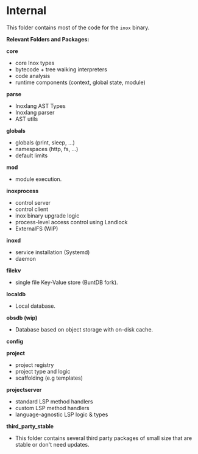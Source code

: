 # Internal

This folder contains most of the code for the `inox` binary.

**Relevant Folders and Packages:**

**core**

- core Inox types
- bytecode + tree walking interpreters
- code analysis
- runtime components (context, global state, module)

**parse**

- Inoxlang AST Types
- Inoxlang parser
- AST utils

**globals**

- globals (print, sleep, ...)
- namespaces (http, fs, ...)
- default limits

**mod**

- module execution.

**inoxprocess**

- control server
- control client
- inox binary upgrade logic
- process-level access control using Landlock
- ExternalFS (WIP)

**inoxd**

- service installation (Systemd)
- daemon

**filekv**

- single file Key-Value store (BuntDB fork).

**localdb**

- Local database.

**obsdb (wip)**

- Database based on object storage with on-disk cache.

**config**

**project**

- project registry
- project type and logic
- scaffolding (e.g templates)

**projectserver**

- standard LSP method handlers
- custom LSP method handlers
- language-agnostic LSP logic & types

**third_party_stable**

- This folder contains several third party packages of small size that are
  stable or don't need updates.
